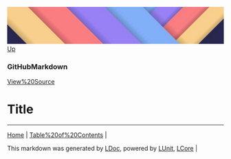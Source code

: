 ![](../Content/LDoc-banner-small.png "")
[Up](GitHubMarkdown.md)
### GitHubMarkdown
[View%20Source](../Markdown/GitHubMarkdown.cs)
# Title
---

[Home](../../README.md) | [Table%20of%20Contents](../../TableOfContents.md) | 


This markdown was generated by [LDoc](https://github.com/CodeSingularity/LDoc), powered by [LUnit](https://github.com/CodeSingularity/LUnit), [LCore](https://github.com/CodeSingularity/LCore) | 

